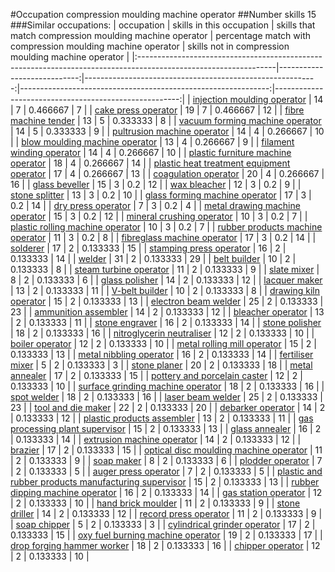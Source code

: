 #Occupation compression moulding machine operator
##Number skills 15
###Similar occupations:
| occupation                                                                                                      |   skills in this occupation |   skills that match compression moulding machine operator |   percentage match with compression moulding machine operator |   skills not in compression moulding machine operator |
|:----------------------------------------------------------------------------------------------------------------|----------------------------:|----------------------------------------------------------:|--------------------------------------------------------------:|------------------------------------------------------:|
| [injection moulding operator](injection_moulding_operator.md)                                                   |                          14 |                                                         7 |                                                      0.466667 |                                                     7 |
| [cake press operator](cake_press_operator.md)                                                                   |                          19 |                                                         7 |                                                      0.466667 |                                                    12 |
| [fibre machine tender](fibre_machine_tender.md)                                                                 |                          13 |                                                         5 |                                                      0.333333 |                                                     8 |
| [vacuum forming machine operator](vacuum_forming_machine_operator.md)                                           |                          14 |                                                         5 |                                                      0.333333 |                                                     9 |
| [pultrusion machine operator](pultrusion_machine_operator.md)                                                   |                          14 |                                                         4 |                                                      0.266667 |                                                    10 |
| [blow moulding machine operator](blow_moulding_machine_operator.md)                                             |                          13 |                                                         4 |                                                      0.266667 |                                                     9 |
| [filament winding operator](filament_winding_operator.md)                                                       |                          14 |                                                         4 |                                                      0.266667 |                                                    10 |
| [plastic furniture machine operator](plastic_furniture_machine_operator.md)                                     |                          18 |                                                         4 |                                                      0.266667 |                                                    14 |
| [plastic heat treatment equipment operator](plastic_heat_treatment_equipment_operator.md)                       |                          17 |                                                         4 |                                                      0.266667 |                                                    13 |
| [coagulation operator](coagulation_operator.md)                                                                 |                          20 |                                                         4 |                                                      0.266667 |                                                    16 |
| [glass beveller](glass_beveller.md)                                                                             |                          15 |                                                         3 |                                                      0.2      |                                                    12 |
| [wax bleacher](wax_bleacher.md)                                                                                 |                          12 |                                                         3 |                                                      0.2      |                                                     9 |
| [stone splitter](stone_splitter.md)                                                                             |                          13 |                                                         3 |                                                      0.2      |                                                    10 |
| [glass forming machine operator](glass_forming_machine_operator.md)                                             |                          17 |                                                         3 |                                                      0.2      |                                                    14 |
| [dry press operator](dry_press_operator.md)                                                                     |                           7 |                                                         3 |                                                      0.2      |                                                     4 |
| [metal drawing machine operator](metal_drawing_machine_operator.md)                                             |                          15 |                                                         3 |                                                      0.2      |                                                    12 |
| [mineral crushing operator](mineral_crushing_operator.md)                                                       |                          10 |                                                         3 |                                                      0.2      |                                                     7 |
| [plastic rolling machine operator](plastic_rolling_machine_operator.md)                                         |                          10 |                                                         3 |                                                      0.2      |                                                     7 |
| [rubber products machine operator](rubber_products_machine_operator.md)                                         |                          11 |                                                         3 |                                                      0.2      |                                                     8 |
| [fibreglass machine operator](fibreglass_machine_operator.md)                                                   |                          17 |                                                         3 |                                                      0.2      |                                                    14 |
| [solderer](solderer.md)                                                                                         |                          17 |                                                         2 |                                                      0.133333 |                                                    15 |
| [stamping press operator](stamping_press_operator.md)                                                           |                          16 |                                                         2 |                                                      0.133333 |                                                    14 |
| [welder](welder.md)                                                                                             |                          31 |                                                         2 |                                                      0.133333 |                                                    29 |
| [belt builder](belt_builder.md)                                                                                 |                          10 |                                                         2 |                                                      0.133333 |                                                     8 |
| [steam turbine operator](steam_turbine_operator.md)                                                             |                          11 |                                                         2 |                                                      0.133333 |                                                     9 |
| [slate mixer](slate_mixer.md)                                                                                   |                           8 |                                                         2 |                                                      0.133333 |                                                     6 |
| [glass polisher](glass_polisher.md)                                                                             |                          14 |                                                         2 |                                                      0.133333 |                                                    12 |
| [lacquer maker](lacquer_maker.md)                                                                               |                          13 |                                                         2 |                                                      0.133333 |                                                    11 |
| [V-belt builder](V-belt_builder.md)                                                                             |                          10 |                                                         2 |                                                      0.133333 |                                                     8 |
| [drawing kiln operator](drawing_kiln_operator.md)                                                               |                          15 |                                                         2 |                                                      0.133333 |                                                    13 |
| [electron beam welder](electron_beam_welder.md)                                                                 |                          25 |                                                         2 |                                                      0.133333 |                                                    23 |
| [ammunition assembler](ammunition_assembler.md)                                                                 |                          14 |                                                         2 |                                                      0.133333 |                                                    12 |
| [bleacher operator](bleacher_operator.md)                                                                       |                          13 |                                                         2 |                                                      0.133333 |                                                    11 |
| [stone engraver](stone_engraver.md)                                                                             |                          16 |                                                         2 |                                                      0.133333 |                                                    14 |
| [stone polisher](stone_polisher.md)                                                                             |                          18 |                                                         2 |                                                      0.133333 |                                                    16 |
| [nitroglycerin neutraliser](nitroglycerin_neutraliser.md)                                                       |                          12 |                                                         2 |                                                      0.133333 |                                                    10 |
| [boiler operator](boiler_operator.md)                                                                           |                          12 |                                                         2 |                                                      0.133333 |                                                    10 |
| [metal rolling mill operator](metal_rolling_mill_operator.md)                                                   |                          15 |                                                         2 |                                                      0.133333 |                                                    13 |
| [metal nibbling operator](metal_nibbling_operator.md)                                                           |                          16 |                                                         2 |                                                      0.133333 |                                                    14 |
| [fertiliser mixer](fertiliser_mixer.md)                                                                         |                           5 |                                                         2 |                                                      0.133333 |                                                     3 |
| [stone planer](stone_planer.md)                                                                                 |                          20 |                                                         2 |                                                      0.133333 |                                                    18 |
| [metal annealer](metal_annealer.md)                                                                             |                          17 |                                                         2 |                                                      0.133333 |                                                    15 |
| [pottery and porcelain caster](pottery_and_porcelain_caster.md)                                                 |                          12 |                                                         2 |                                                      0.133333 |                                                    10 |
| [surface grinding machine operator](surface_grinding_machine_operator.md)                                       |                          18 |                                                         2 |                                                      0.133333 |                                                    16 |
| [spot welder](spot_welder.md)                                                                                   |                          18 |                                                         2 |                                                      0.133333 |                                                    16 |
| [laser beam welder](laser_beam_welder.md)                                                                       |                          25 |                                                         2 |                                                      0.133333 |                                                    23 |
| [tool and die maker](tool_and_die_maker.md)                                                                     |                          22 |                                                         2 |                                                      0.133333 |                                                    20 |
| [debarker operator](debarker_operator.md)                                                                       |                          14 |                                                         2 |                                                      0.133333 |                                                    12 |
| [plastic products assembler](plastic_products_assembler.md)                                                     |                          13 |                                                         2 |                                                      0.133333 |                                                    11 |
| [gas processing plant supervisor](gas_processing_plant_supervisor.md)                                           |                          15 |                                                         2 |                                                      0.133333 |                                                    13 |
| [glass annealer](glass_annealer.md)                                                                             |                          16 |                                                         2 |                                                      0.133333 |                                                    14 |
| [extrusion machine operator](extrusion_machine_operator.md)                                                     |                          14 |                                                         2 |                                                      0.133333 |                                                    12 |
| [brazier](brazier.md)                                                                                           |                          17 |                                                         2 |                                                      0.133333 |                                                    15 |
| [optical disc moulding machine operator](optical_disc_moulding_machine_operator.md)                             |                          11 |                                                         2 |                                                      0.133333 |                                                     9 |
| [soap maker](soap_maker.md)                                                                                     |                           8 |                                                         2 |                                                      0.133333 |                                                     6 |
| [plodder operator](plodder_operator.md)                                                                         |                           7 |                                                         2 |                                                      0.133333 |                                                     5 |
| [auger press operator](auger_press_operator.md)                                                                 |                           7 |                                                         2 |                                                      0.133333 |                                                     5 |
| [plastic and rubber products manufacturing supervisor](plastic_and_rubber_products_manufacturing_supervisor.md) |                          15 |                                                         2 |                                                      0.133333 |                                                    13 |
| [rubber dipping machine operator](rubber_dipping_machine_operator.md)                                           |                          16 |                                                         2 |                                                      0.133333 |                                                    14 |
| [gas station operator](gas_station_operator.md)                                                                 |                          12 |                                                         2 |                                                      0.133333 |                                                    10 |
| [hand brick moulder](hand_brick_moulder.md)                                                                     |                          11 |                                                         2 |                                                      0.133333 |                                                     9 |
| [stone driller](stone_driller.md)                                                                               |                          14 |                                                         2 |                                                      0.133333 |                                                    12 |
| [record press operator](record_press_operator.md)                                                               |                          11 |                                                         2 |                                                      0.133333 |                                                     9 |
| [soap chipper](soap_chipper.md)                                                                                 |                           5 |                                                         2 |                                                      0.133333 |                                                     3 |
| [cylindrical grinder operator](cylindrical_grinder_operator.md)                                                 |                          17 |                                                         2 |                                                      0.133333 |                                                    15 |
| [oxy fuel burning machine operator](oxy_fuel_burning_machine_operator.md)                                       |                          19 |                                                         2 |                                                      0.133333 |                                                    17 |
| [drop forging hammer worker](drop_forging_hammer_worker.md)                                                     |                          18 |                                                         2 |                                                      0.133333 |                                                    16 |
| [chipper operator](chipper_operator.md)                                                                         |                          12 |                                                         2 |                                                      0.133333 |                                                    10 |
